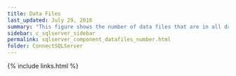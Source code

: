 ```yaml
---
title: Data Files
last_updated: July 29, 2016
summary: "This figure shows the number of data files that are in all databases."
sidebar: c_sqlserver_sidebar
permalink: sqlserver_component_datafiles_number.html
folder: ConnectSQLServer
---
```


{% include links.html %}
